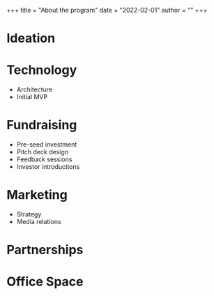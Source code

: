 +++
title = "About the program"
date = "2022-02-01"
author = ""
+++

# Ideation 
# Technology
* Architecture
* Initial MVP
# Fundraising 
* Pre-seed investment
* Pitch deck design
* Feedback sessions
* Investor introductions
# Marketing
* Strategy
* Media relations
# Partnerships
# Office Space

